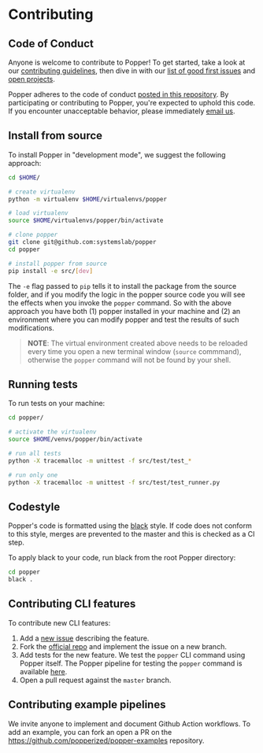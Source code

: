 # Contributing

## Code of Conduct

Anyone is welcome to contribute to Popper! To get started, take a look 
at our [contributing guidelines](CONTRIBUTING.md), then dive in with 
our [list of good first 
issues](https://github.com/systemslab/popper/issues?utf8=%E2%9C%93&q=is%3Aissue+label%3A%22good+first+issue%22+is%3Aopen) 
and [open projects](https://github.com/systemslab/popper/projects).

Popper adheres to the code of conduct [posted in this 
repository](CODE_OF_CONDUCT.md). By participating or contributing to 
Popper, you're expected to uphold this code. If you encounter 
unacceptable behavior, please immediately [email 
us](mailto:ivo@cs.ucsc.edu).

## Install from source

To install Popper in "development mode", we suggest the following 
approach:

```bash
cd $HOME/

# create virtualenv
python -m virtualenv $HOME/virtualenvs/popper

# load virtualenv
source $HOME/virtualenvs/popper/bin/activate

# clone popper
git clone git@github.com:systemslab/popper
cd popper

# install popper from source
pip install -e src/[dev]
```

The `-e` flag passed to `pip` tells it to install the package from the 
source folder, and if you modify the logic in the popper source code 
you will see the effects when you invoke the `popper` command. So with 
the above approach you have both (1) popper installed in your machine 
and (2) an environment where you can modify popper and test the 
results of such modifications.

> **NOTE**: The virtual environment created above needs to be reloaded 
> every time you open a new terminal window (`source` commmand), 
> otherwise the `popper` command will not be found by your shell.

## Running tests

To run tests on your machine:

```bash
cd popper/

# activate the virtualenv
source $HOME/venvs/popper/bin/activate

# run all tests
python -X tracemalloc -m unittest -f src/test/test_*

# run only one
python -X tracemalloc -m unittest -f src/test/test_runner.py
```

## Codestyle

Popper's code is formatted using the [black](https://github.com/psf/black) style. If code does not conform to this style, merges are prevented to the master and this is checked as a CI step.

To apply black to your code, run black from the root Popper directory:

```bash
cd popper
black .
```

## Contributing CLI features

To contribute new CLI features:

 1. Add a [new issue][ghnew] describing the feature.
 2. Fork the [official repo][poppergh] and implement the issue on a 
    new branch.
 3. Add tests for the new feature. We test the `popper` CLI command 
    using Popper itself. The Popper pipeline for testing the `popper` 
    command is available 
    [here](https://github.com/systemslab/popper/blob/master/ci/).
 4. Open a pull request against the `master` branch.

## Contributing example pipelines

We invite anyone to implement and document Github Action workflows. To 
add an example, you can fork an open a PR on the 
<https://github.com/popperized/popper-examples> repository.

[ghnew]: https://github.com/systemslab/popper/issues/new
[poppergh]: https://github.com/systemslab/popper
